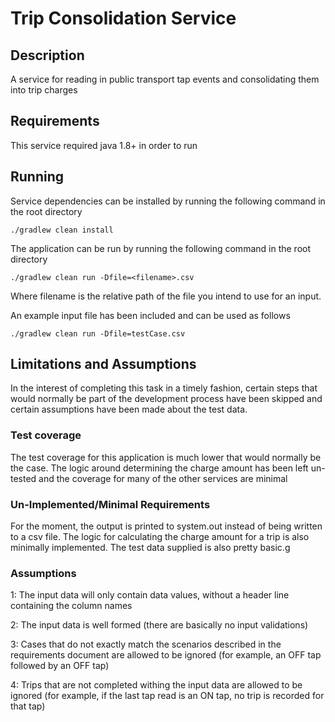 Trip Consolidation Service
==========================

Description
-----------
A service for reading in public transport tap events and consolidating them into trip charges


Requirements
------------
This service required java 1.8+ in order to run

Running
-------
Service dependencies can be installed by running the following command in the root directory

    ./gradlew clean install
    
The application can be run by running the following command in the root directory

    ./gradlew clean run -Dfile=<filename>.csv

Where filename is the relative path of the file you intend to use for an input.

An example input file has been included and can be used as follows

    ./gradlew clean run -Dfile=testCase.csv
    
Limitations and Assumptions
---------------------------

In the interest of completing this task in a timely fashion, 
certain steps that would normally be part of the development process have been skipped and 
certain assumptions have been made about the test data.

### Test coverage
 The test coverage for this application is much lower that would normally be the case.
 The logic around determining the charge amount has been left un-tested and the coverage for many of 
 the other services are minimal
 
### Un-Implemented/Minimal Requirements
For the moment, the output is printed to system.out instead of being written to a csv file.
The logic for calculating the charge amount for a trip is also minimally implemented.
The test data supplied is also pretty basic.g
 
### Assumptions
1: The input data will only contain data values, without a header line containing the column names

2: The input data is well formed (there are basically no input validations)

3: Cases that do not exactly match the scenarios described in the requirements document are 
allowed to be ignored (for example, an OFF tap followed by an OFF tap)

4: Trips that are not completed withing the input data are allowed to be ignored 
(for example, if the last tap read is an ON tap, no trip is recorded for that tap)

